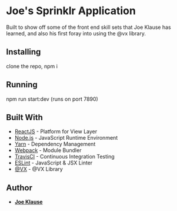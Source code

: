 # Joe's Sprinklr Application

Built to show off some of the front end skill sets that Joe Klause has learned, and also his first foray into using the @vx library.

## Installing

clone the repo, npm i

## Running

npm run start:dev (runs on port 7890)

## Built With

* [ReactJS](http://reactjs.org/) - Platform for View Layer
* [Node.js](http://nodejs.org/) -  JavaScript Runtime Environment
* [Yarn](https://yarnpkg.com) - Dependency Management
* [Webpack](https://webpack.js.org/) - Module Bundler
* [TravisCI](https://travis-ci.org/) - Continuous Integration Testing
* [ESLint](https://eslint.org/) - JavaScript & JSX Linter
* [@VX](https://vx-demo.now.sh/) - @VX Library

## Author

* **[Joe Klause](https://github.com/JKlause)**
